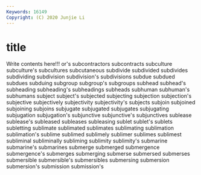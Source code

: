 ```yaml
---
Keywords: 16149
Copyright: (C) 2020 Junjie Li
---
```


# title

Write contents here!!!
or's
subcontractors 
subcontracts 
subculture 
subculture's 
subcultures 
subcutaneous 
subdivide 
subdivided 
subdivides 
subdividing
subdivision 
subdivision's 
subdivisions 
subdue 
subdued 
subdues 
subduing 
subgroup 
subgroup's 
subgroups
subhead 
subhead's 
subheading 
subheading's 
subheadings 
subheads 
subhuman 
subhuman's 
subhumans 
subject
subject's 
subjected 
subjecting 
subjection 
subjection's 
subjective 
subjectively 
subjectivity 
subjectivity's 
subjects
subjoin 
subjoined 
subjoining 
subjoins 
subjugate 
subjugated 
subjugates 
subjugating 
subjugation 
subjugation's
subjunctive 
subjunctive's 
subjunctives 
sublease 
sublease's 
subleased 
subleases 
subleasing 
sublet 
sublet's
sublets 
subletting 
sublimate 
sublimated 
sublimates 
sublimating 
sublimation 
sublimation's 
sublime 
sublimed
sublimely 
sublimer 
sublimes 
sublimest 
subliminal 
subliminally 
subliming 
sublimity 
sublimity's 
submarine
submarine's 
submarines 
submerge 
submerged 
submergence 
submergence's 
submerges 
submerging 
submerse 
submersed
submerses 
submersible 
submersible's 
submersibles 
submersing 
submersion 
submersion's 
submission 
submission's 

